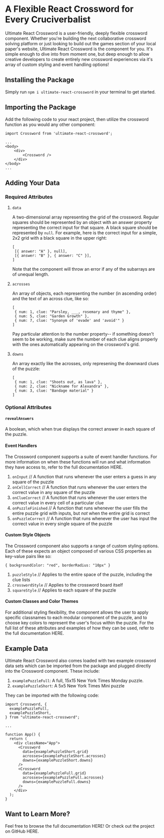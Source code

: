 # A Flexible React Crossword for Every Cruciverbalist

Ultimate React Crossword is a user-friendly, deeply flexible crossword component. Whether you're building the next collaborative crossword solving platform or just looking to build out the games section of your local paper's website, Ultimate React Crossword is the component for you. It's simple enough to dive into from moment one, but deep enough to allow creative developers to create entirely new crossword experiences via it's array of custom styling and event handling options!

## Installing the Package

Simply run `npm i ultimate-react-crossword` in your terminal to get started.

## Importing the Package

Add the following code to your react project, then utilize the crossword function as you would any other component:

```
import Crossword from 'ultimate-react-crossword';

...
<body>
    <div>
        <Crossword />
    </div>
</body>
...
```

## Adding Your Data

### Required Attributes

1. `data`

   A two-dimensional array representing the grid of the crossword. Regular squares should be represented by an object with an answer property representing the correct input for that square. A black square should be represented by `null`. For example, here is the correct input for a simple, 2x2 grid with a black square in the upper right:

   ```
   [
    [{ answer: "A" }, null],
    [{ answer: "B" }, { answer: "C" }],
   ]
   ```

   Note that the component will throw an error if any of the subarrays are of unequal length.

2. `acrosses`

   An array of objects, each representing the number (in ascending order) and the text of an across clue, like so:

   ```
   [
    { num: 1, clue: "Parsley, ___, rosemary and thyme" },
    { num: 5, clue: "Garden Growth" },
    { num: 7, clue: "Synonym of 'evade' and 'avoid'" }
   ]
   ```

   Pay particular attention to the number property-- if something doesn't seem to be working, make sure the number of each clue aligns properly with the ones automatically appearing on the crossword's grid.

3. `downs`

   An array exactly like the acrosses, only represening the downward clues of the puzzle:

   ```
   [
    { num: 1, clue: "Shoots out, as lava" },
    { num: 2, clue: "Nickname for Alexandra" },
    { num: 3, clue: "Bandage material" }
   ]
   ```

### Optional Attributes

#### `revealAnswers`

A boolean, which when true displays the correct answer in each square of the puzzle.

#### Event Handlers

The Crossword component supports a suite of event handler functions. For more information on when these functions will run and what information they have access to, refer to the full documentation HERE.

1. `onInput` // A function that runs whenever the user enters a guess in any square of the puzzle
2. `onCellCorrect` // A function that runs whenever the user enters the correct value in any square of the puzzle
3. `onClueCorrect` // A function that runs whenever the user enters the correct value in every cell of a particular clue
4. `onPuzzleFinished` // A function that runs whenever the user fills the entire puzzle grid with inputs, but _not_ when the entire grid is correct
5. `onPuzzleCorrect` // A function that runs whenever the user has input the correct value in every single square of the puzzle

#### Custom Style Objects

The Crossword component also supports a range of custom styling options. Each of these expects an object composed of various CSS properties as key-value pairs like so:

```
{ backgroundColor: "red", borderRadius: "10px" }
```

1. `puzzleStyle` // Applies to the entire space of the puzzle, including the clue lists
2. `crosswordStyle` // Applies to the crossword board itself
3. `squareStyle` // Applies to each square of the puzzle

#### Custom Classes and Color Themes

For additional styling flexibility, the component allows the user to apply specific classnames to each modular component of the puzzle, and to choose key colors to represent the user's focus within the puzzle. For the full list of these attributes and examples of how they can be used, refer to the full documentation HERE.

## Example Data

Ultimate React Crossword also comes loaded with two example crossword data sets which can be imported from the package and plugged directly into the Crossword component. These include:

1. `examplePuzzleFull`: A full, 15x15 New York Times Monday puzzle.
2. `examplePuzzleShort`: A 5x5 New York Times Mini puzzle

They can be imported with the following code:

```
import Crossword, {
  examplePuzzleFull,
  examplePuzzleShort,
} from "ultimate-react-crossword";

...

function App() {
  return (
    <div className="App">
      <Crossword
        data={examplePuzzleShort.grid}
        acrosses={examplePuzzleShort.acrosses}
        downs={examplePuzzleShort.downs}
      />
      <Crossword
        data={examplePuzzleFull.grid}
        acrosses={examplePuzzleFull.acrosses}
        downs={examplePuzzleFull.downs}
      />
    </div>
  );
}
```

## Want to Learn More?

Feel free to browse the full documentation HERE! Or check out the project on GitHub HERE.
